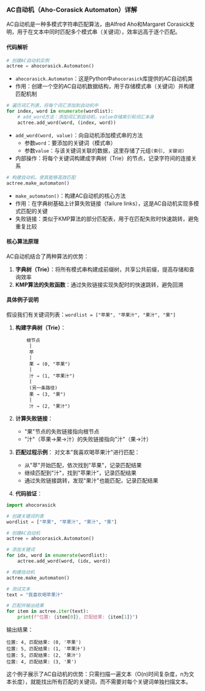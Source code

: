 ### AC自动机（Aho-Corasick Automaton）详解

AC自动机是一种多模式字符串匹配算法，由Alfred Aho和Margaret Corasick发明，用于在文本中同时匹配多个模式串（关键词），效率远高于逐个匹配。

#### 代码解析

```python
# 创建AC自动机实例
actree = ahocorasick.Automaton()
```
- `ahocorasick.Automaton`：这是Python中`ahocorasick`库提供的AC自动机类
- 作用：创建一个空的AC自动机数据结构，用于存储模式串（关键词）并构建匹配机制

```python
# 遍历词汇列表，将每个词汇添加到自动机中
for index, word in enumerate(wordlist):
    # add_word方法：添加词汇到自动机，value存储索引和词汇本身
    actree.add_word(word, (index, word))
```
- `add_word(word, value)`：向自动机添加模式串的方法
  - 参数`word`：要添加的关键词（模式串）
  - 参数`value`：与该关键词关联的数据，这里存储了元组`(索引, 关键词)`
- 内部操作：将每个关键词构建成字典树（Trie）的节点，记录字符间的连接关系

```python
# 构建自动机，使其能够高效匹配
actree.make_automaton()
```
- `make_automaton()`：构建AC自动机的核心方法
- 作用：在字典树基础上计算失败链接（failure links），这是AC自动机实现多模式匹配的关键
- 失败链接：类似于KMP算法的部分匹配表，用于在匹配失败时快速跳转，避免重复比较

#### 核心算法原理

AC自动机结合了两种算法的优势：
1. **字典树（Trie）**：将所有模式串构建成前缀树，共享公共前缀，提高存储和查询效率
2. **KMP算法的失败函数**：通过失败链接实现失配时的快速跳转，避免回溯

#### 具体例子说明

假设我们有关键词列表：`wordlist = ["苹果", "苹果汁", "果汁", "果"]`

1. **构建字典树（Trie）**：
   ```
       根节点
        |
        苹
        |
        果 → (0, "苹果")
        |
        汁 → (1, "苹果汁")
        |
        (另一条路径)
        果 → (3, "果")
        |
        汁 → (2, "果汁")
   ```

2. **计算失败链接**：
   - "果"节点的失败链接指向根节点
   - "汁"（苹果→果→汁）的失败链接指向"汁"（果→汁）

3. **匹配过程示例**：
   对文本"我喜欢喝苹果汁"进行匹配：
   - 从"苹"开始匹配，依次找到"苹果"，记录匹配结果
   - 继续匹配到"汁"，找到"苹果汁"，记录匹配结果
   - 通过失败链接跳转，发现"果汁"也能匹配，记录匹配结果

4. **代码验证**：
```python
import ahocorasick

# 创建关键词列表
wordlist = ["苹果", "苹果汁", "果汁", "果"]

# 创建AC自动机
actree = ahocorasick.Automaton()

# 添加关键词
for idx, word in enumerate(wordlist):
    actree.add_word(word, (idx, word))

# 构建自动机
actree.make_automaton()

# 测试文本
text = "我喜欢喝苹果汁"

# 匹配并输出结果
for item in actree.iter(text):
    print(f"位置: {item[0]}, 匹配结果: {item[1]}")
```

输出结果：
```
位置: 4, 匹配结果: (0, '苹果')
位置: 5, 匹配结果: (1, '苹果汁')
位置: 5, 匹配结果: (2, '果汁')
位置: 4, 匹配结果: (3, '果')
```

这个例子展示了AC自动机的优势：只需扫描一遍文本（O(n)时间复杂度，n为文本长度），就能找出所有匹配的关键词，而不需要对每个关键词单独扫描文本。